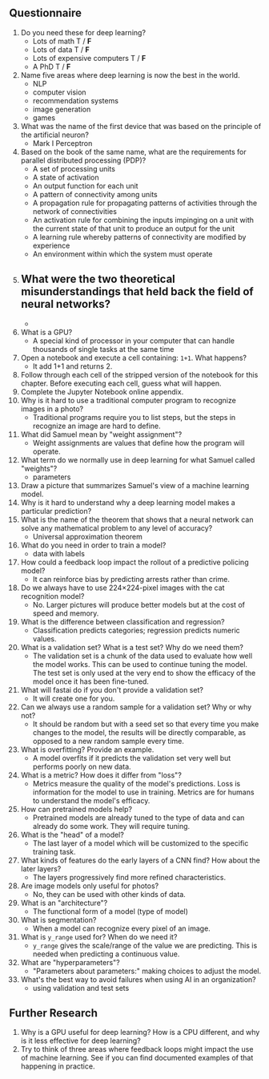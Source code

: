 ## Questionnaire
1. Do you need these for deep learning?
   - Lots of math T / **F**
   - Lots of data T / **F**
   - Lots of expensive computers T / **F**
   - A PhD T / **F**
2. Name five areas where deep learning is now the best in the world.
    - NLP
    - computer vision
    - recommendation systems
    - image generation
    - games
3. What was the name of the first device that was based on the principle of the artificial neuron?
    - Mark I Perceptron
4. Based on the book of the same name, what are the requirements for parallel distributed processing (PDP)?
    - A set of processing units
    - A state of activation
    - An output function for each unit
    - A pattern of connectivity among units
    - A propagation rule for propagating patterns of activities through the network of connectivities
    - An activation rule for combining the inputs impinging on a unit with the current state of that unit to produce an output for the unit
    - A learning rule whereby patterns of connectivity are modified by experience
    - An environment within which the system must operate
5. What were the two theoretical misunderstandings that held back the field of neural networks?
    - 
    - 
6. What is a GPU?
    - A special kind of processor in your computer that can handle thousands of single tasks at the same time
7. Open a notebook and execute a cell containing: `1+1`. What happens?
    - It add 1+1 and returns 2.
8. Follow through each cell of the stripped version of the notebook for this chapter. Before executing each cell, guess what will happen.
9. Complete the Jupyter Notebook online appendix.
10. Why is it hard to use a traditional computer program to recognize images in a photo?
    - Traditional programs require you to list steps, but the steps in recognize an image are hard to define.
11. What did Samuel mean by "weight assignment"?
    - Weight assignments are values that define how the program will operate.
12. What term do we normally use in deep learning for what Samuel called "weights"?
    - parameters
13. Draw a picture that summarizes Samuel's view of a machine learning model.
14. Why is it hard to understand why a deep learning model makes a particular prediction?
15. What is the name of the theorem that shows that a neural network can solve any mathematical problem to any level of accuracy?
    - Universal approximation theorem
16. What do you need in order to train a model?
    - data with labels
17. How could a feedback loop impact the rollout of a predictive policing model?
    - It can reinforce bias by predicting arrests rather than crime.
18. Do we always have to use 224×224-pixel images with the cat recognition model?
    - No. Larger pictures will produce better models but at the cost of speed and memory.
19. What is the difference between classification and regression?
    - Classification predicts categories; regression predicts numeric values.
20. What is a validation set? What is a test set? Why do we need them?
    - The validation set is a chunk of the data used to evaluate how well the model works. This can be used to continue tuning the model. The test set is only used at the very end to show the efficacy of the model once it has been fine-tuned.
21. What will fastai do if you don't provide a validation set?
    - It will create one for you.
22. Can we always use a random sample for a validation set? Why or why not?
    - It should be random but with a seed set so that every time you make changes to the model, the results will be directly comparable, as opposed to a new random sample every time.
23. What is overfitting? Provide an example.
    - A model overfits if it predicts the validation set very well but performs poorly on new data.
24. What is a metric? How does it differ from "loss"?
    - Metrics measure the quality of the model's predictions. Loss is information for the model to use in training. Metrics are for humans to understand the model's efficacy.
25. How can pretrained models help?
    - Pretrained models are already tuned to the type of data and can already do some work. They will require tuning.
26. What is the "head" of a model?
    - The last layer of a model which will be customized to the specific training task.
27. What kinds of features do the early layers of a CNN find? How about the later layers?
    - The layers progressively find more refined characteristics.
28. Are image models only useful for photos?
    - No, they can be used with other kinds of data.
29. What is an "architecture"?
    - The functional form of a model (type of model)
30. What is segmentation?
    - When a model can recognize every pixel of an image.
31. What is `y_range` used for? When do we need it?
    - `y_range` gives the scale/range of the value we are predicting. This is needed when predicting a continuous value.
32. What are "hyperparameters"?
    - "Parameters about parameters:" making choices to adjust the model.
33. What's the best way to avoid failures when using AI in an organization?
    - using validation and test sets

## Further Research
1. Why is a GPU useful for deep learning? How is a CPU different, and why is it less effective for deep learning?
2. Try to think of three areas where feedback loops might impact the use of machine learning. See if you can find documented examples of that happening in practice.